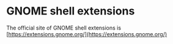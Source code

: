 # GNOME shell extensions

The official site of GNOME shell extensions is [https://extensions.gnome.org/](https://extensions.gnome.org/)
